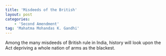 ```yaml
---
title: 'Misdeeds of the British'
layout: post
categories:
    - 'Second Amendment'
tag: 'Mahatma Mohandas K. Gandhi'
---
```


Among the many misdeeds of British rule in India, history will look upon the Act depriving a whole nation of arms as the blackest.